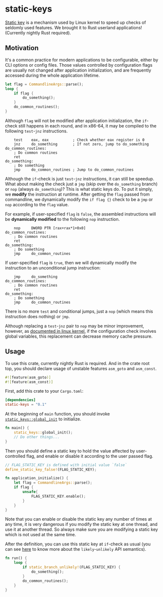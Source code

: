 # static-keys

[Static key](https://docs.kernel.org/staging/static-keys.html) is a mechanism used by Linux kernel to speed up checks of seldomly used features. We brought it to Rust userland applications! (Currently nightly Rust required).

## Motivation

It's a common practice for modern applications to be configurable, either by CLI options or config files. Those values controlled by configuration flags are usually not changed after application initialization, and are frequently accessed during the whole application lifetime.

```rust
let flag = CommandlineArgs::parse();
loop {
    if flag {
        do_something();
    }
    do_common_routines();
}
```

Although `flag` will not be modified after application initialization, the `if`-check still happens in each round, and in x86-64, it may be compiled to the following `test`-`jnz` instructions.

```x86asm
    test    eax, eax           ; Check whether eax register is 0
    jnz     do_something       ; If not zero, jump to do_something
do_common_routines:
    ; Do common routines
    ret
do_something:
    ; Do something
    jmp     do_common_routines ; Jump to do_common_routines
```

Although the `if`-check is just `test`-`jnz` instructions, it can still be speedup. What about making the check just a `jmp` (skip over the `do_something` branch) or `nop` (always `do_something`)? This is what static keys do. To put it simply, we **modify** the instruction at runtime. After getting the `flag` passed from commandline, we dynamically modify the `if flag {}` check to be a `jmp` or `nop` according to the `flag` value.

For example, if user-specified `flag` is `false`, the assembled instructions will be **dynamically modified** to the following `nop` instruction.

```x86asm
    nop     DWORD PTR [rax+rax*1+0x0]
do_common_routines:
    ; Do common routines
    ret
do_something:
    ; Do something
    jmp     do_common_routines
```

If user-specified `flag` is `true`, then we will dynamically modify the instruction to an unconditional jump instruction:

```x86asm
    jmp     do_something
do_common_routines:
    ; Do common routines
    ret
do_something:
    ; Do something
    jmp     do_common_routines
```

There is no more `test` and conditional jumps, just a `nop` (which means this instruction does nothing) or `jmp`.

Although replacing a `test`-`jnz` pair to `nop` may be minor improvement, however, as [documented in linux kernel](https://docs.kernel.org/staging/static-keys.html#motivation), if the configuration check involves global variables, this replacement can decrease memory cache pressure.

## Usage

To use this crate, currently nightly Rust is required. And in the crate root top, you should declare usage of unstable features `asm_goto` and `asm_const`.

```rust
#![feature(asm_goto)]
#![feature(asm_const)]
```

First, add this crate to your `Cargo.toml`:

```toml
[dependencies]
static-keys = "0.1"
```

At the beginning of `main` function, you should invoke [`static_keys::global_init`](https://docs.rs/static-keys/latest/static-keys/fn.global_init.html) to initialize.

```rust
fn main() {
    static_keys::global_init();
    // Do other things...
}
```

Then you should define a static key to hold the value affected by user-controlled flag, and enable or disable it according to the user passed flag.

```rust
// FLAG_STATIC_KEY is defined with initial value `false`
define_static_key_false!(FLAG_STATIC_KEY);

fn application_initialize() {
    let flag = CommandlineArgs::parse();
    if flag {
        unsafe{
            FLAG_STATIC_KEY.enable();
        }
    }
}
```

Note that you can enable or disable the static key any number of times at any time, it is very dangerous if you modify the static key at one thread, and use it at another thread. So always make sure you are modifying a static key which is not used at the same time.

After the definition, you can use this static key at `if`-check as usual (you can see [here](https://doc.rust-lang.org/std/intrinsics/fn.likely.html) to know more about the `likely`-`unlikely` API semantics).

```rust
fn run() {
    loop {
        if static_branch_unlikely!(FLAG_STATIC_KEY) {
            do_something();
        }
        do_common_routines();
    }
}
```
